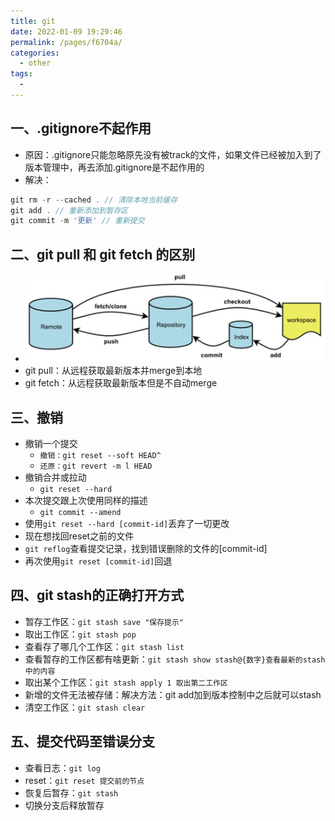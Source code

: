 ```yaml
---
title: git
date: 2022-01-09 19:29:46
permalink: /pages/f6704a/
categories:
  - other
tags:
  - 
---
```


## 一、.gitignore不起作用
- 原因：.gitignore只能忽略原先没有被track的文件，如果文件已经被加入到了版本管理中，再去添加.gitignore是不起作用的
- 解决：
```JavaScript
git rm -r --cached . // 清除本地当前缓存
git add . // 重新添加到暂存区
git commit -m '更新' // 重新提交
```
## 二、git pull 和 git fetch 的区别
- ![image.png](./assets/git.png)
- git pull：从远程获取最新版本并merge到本地
- git fetch：从远程获取最新版本但是不自动merge

## 三、撤销
- 撤销一个提交
  - `撤销：git reset --soft HEAD^`
  - `还原：git revert -m l HEAD`
- 撤销合并或拉动
  - `git reset --hard`
- 本次提交跟上次使用同样的描述
  - `git commit --amend`
- 使用`git reset --hard [commit-id]`丢弃了一切更改
- 现在想找回reset之前的文件
- `git reflog`查看提交记录，找到错误删除的文件的[commit-id]
- 再次使用`git reset [commit-id]`回退 

## 四、git stash的正确打开方式
- 暂存工作区：`git stash save "保存提示"`
- 取出工作区：`git stash pop`
- 查看存了哪几个工作区：`git stash list`
- 查看暂存的工作区都有啥更新：`git stash show stash@{数字}查看最新的stash中的内容`
- 取出某个工作区：`git stash apply 1 取出第二工作区`
- 新增的文件无法被存储：解决方法：git add加到版本控制中之后就可以stash
- 清空工作区：`git stash clear`

## 五、提交代码至错误分支
- 查看日志：`git log`
- reset：`git reset 提交前的节点`
- 恢复后暂存：`git stash`
- 切换分支后释放暂存